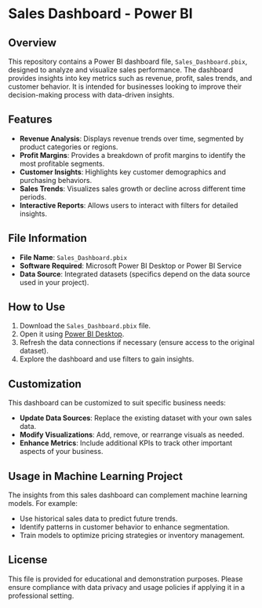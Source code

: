 # Sales Dashboard - Power BI

## Overview
This repository contains a Power BI dashboard file, `Sales_Dashboard.pbix`, designed to analyze and visualize sales performance. The dashboard provides insights into key metrics such as revenue, profit, sales trends, and customer behavior. It is intended for businesses looking to improve their decision-making process with data-driven insights.

## Features
- **Revenue Analysis**: Displays revenue trends over time, segmented by product categories or regions.
- **Profit Margins**: Provides a breakdown of profit margins to identify the most profitable segments.
- **Customer Insights**: Highlights key customer demographics and purchasing behaviors.
- **Sales Trends**: Visualizes sales growth or decline across different time periods.
- **Interactive Reports**: Allows users to interact with filters for detailed insights.

## File Information
- **File Name**: `Sales_Dashboard.pbix`
- **Software Required**: Microsoft Power BI Desktop or Power BI Service
- **Data Source**: Integrated datasets (specifics depend on the data source used in your project).

## How to Use
1. Download the `Sales_Dashboard.pbix` file.
2. Open it using [Power BI Desktop](https://powerbi.microsoft.com/desktop/).
3. Refresh the data connections if necessary (ensure access to the original dataset).
4. Explore the dashboard and use filters to gain insights.

## Customization
This dashboard can be customized to suit specific business needs:
- **Update Data Sources**: Replace the existing dataset with your own sales data.
- **Modify Visualizations**: Add, remove, or rearrange visuals as needed.
- **Enhance Metrics**: Include additional KPIs to track other important aspects of your business.

## Usage in Machine Learning Project
The insights from this sales dashboard can complement machine learning models. For example:
- Use historical sales data to predict future trends.
- Identify patterns in customer behavior to enhance segmentation.
- Train models to optimize pricing strategies or inventory management.

## License
This file is provided for educational and demonstration purposes. Please ensure compliance with data privacy and usage policies if applying it in a professional setting.

